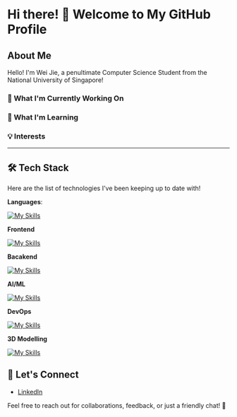 # Hi there! 👋 Welcome to My GitHub Profile

## About Me

Hello! I'm Wei Jie, a penultimate Computer Science Student from the National University of Singapore!

### 🔭 What I'm Currently Working On

### 🌱 What I'm Learning

### 💡 Interests

---

## 🛠️ Tech Stack

Here are the list of technologies I've been keeping up to date with!

**Languages**:  

[![My Skills](https://skillicons.dev/icons?i=ts,js,c,cpp,go,dart,java,py)](https://skillicons.dev)

**Frontend**

[![My Skills](https://skillicons.dev/icons?i=react,redux,angular,bootstrap,css,tailwind,figma,flutter,androidstudio,html)](https://skillicons.dev)

**Bacakend**

[![My Skills](https://skillicons.dev/icons?i=nestjs,nextjs,express,nodejs,fastapi,flask,apollo,graphql,mongodb,mysql,postgres,sqlite)](https://skillicons.dev)

**AI/ML**

[![My Skills](https://skillicons.dev/icons?i=pytorch,anaconda,tensorflow)](https://skillicons.dev)

**DevOps**

[![My Skills](https://skillicons.dev/icons?i=docker,git,heroku,vercel,jest)](https://skillicons.dev)

**3D Modelling**

[![My Skills](https://skillicons.dev/icons?i=blender)](https://skillicons.dev)

## 🤝 Let's Connect

- [LinkedIn](https://www.linkedin.com/in/chong-wei-jie-4630a8231/)

Feel free to reach out for collaborations, feedback, or just a friendly chat! 🌟
